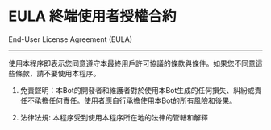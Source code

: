 # EULA 終端使用者授權合約

End-User License Agreement (EULA)

---

使用本程序即表示您同意遵守本最終用戶許可協議的條款與條件。如果您不同意這些條款，請不要使用本程序。

1. 免責聲明：本Bot的開發者和維護者對於使用本Bot生成的任何損失、糾紛或責任不承擔任何責任。使用者應自行承擔使用本Bot的所有風險和後果。

2. 法律法規: 本程序受到使用本程序所在地的法律的管轄和解釋

